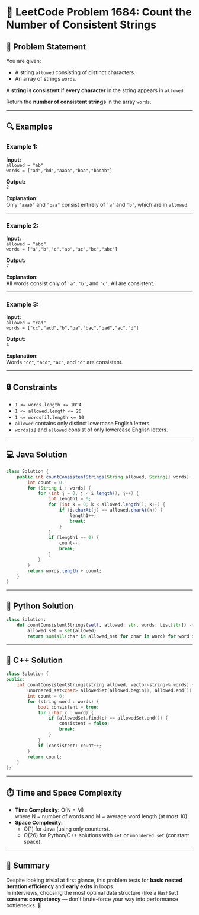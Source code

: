 # 🚀 LeetCode Problem 1684: Count the Number of Consistent Strings

## 📘 Problem Statement
You are given:
- A string `allowed` consisting of distinct characters.
- An array of strings `words`.

A **string is consistent** if **every character** in the string appears in `allowed`.

Return the **number of consistent strings** in the array `words`.

---

## 🔍 Examples

### Example 1:
**Input:**  
`allowed = "ab"`  
`words = ["ad","bd","aaab","baa","badab"]`  

**Output:**  
`2`  

**Explanation:**  
Only `"aaab"` and `"baa"` consist entirely of `'a'` and `'b'`, which are in `allowed`.

---

### Example 2:
**Input:**  
`allowed = "abc"`  
`words = ["a","b","c","ab","ac","bc","abc"]`  

**Output:**  
`7`  

**Explanation:**  
All words consist only of `'a'`, `'b'`, and `'c'`. All are consistent.

---

### Example 3:
**Input:**  
`allowed = "cad"`  
`words = ["cc","acd","b","ba","bac","bad","ac","d"]`  

**Output:**  
`4`  

**Explanation:**  
Words `"cc"`, `"acd"`, `"ac"`, and `"d"` are consistent.

---

## 🔒 Constraints
- `1 <= words.length <= 10^4`
- `1 <= allowed.length <= 26`
- `1 <= words[i].length <= 10`
- `allowed` contains only distinct lowercase English letters.
- `words[i]` and `allowed` consist of only lowercase English letters.

---

## 💻 Java Solution
```java
class Solution {
    public int countConsistentStrings(String allowed, String[] words) {
        int count = 0;
        for (String i : words) {
            for (int j = 0; j < i.length(); j++) {
                int length1 = 0;
                for (int k = 0; k < allowed.length(); k++) {
                    if (i.charAt(j) == allowed.charAt(k)) {
                        length1++;
                        break;
                    }
                }
                if (length1 == 0) {
                    count--;
                    break;
                }
            }
        }
        return words.length + count;
    }
}
```

---

## 🐍 Python Solution
```python
class Solution:
    def countConsistentStrings(self, allowed: str, words: List[str]) -> int:
        allowed_set = set(allowed)
        return sum(all(char in allowed_set for char in word) for word in words)
```

---

## 💠 C++ Solution
```cpp
class Solution {
public:
    int countConsistentStrings(string allowed, vector<string>& words) {
        unordered_set<char> allowedSet(allowed.begin(), allowed.end());
        int count = 0;
        for (string word : words) {
            bool consistent = true;
            for (char c : word) {
                if (allowedSet.find(c) == allowedSet.end()) {
                    consistent = false;
                    break;
                }
            }
            if (consistent) count++;
        }
        return count;
    }
};
```

---

## ⏱️ Time and Space Complexity
- **Time Complexity:** O(N × M)  
  where N = number of words and M = average word length (at most 10).
- **Space Complexity:** 
  - O(1) for Java (using only counters).
  - O(26) for Python/C++ solutions with `set` or `unordered_set` (constant space).

---

## 🌟 Summary
Despite looking trivial at first glance, this problem tests for **basic nested iteration efficiency** and **early exits** in loops.  
In interviews, choosing the most optimal data structure (like a `HashSet`) **screams competency** — don't brute-force your way into performance bottlenecks. 🚨
